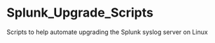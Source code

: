 Splunk_Upgrade_Scripts
======================

Scripts to help automate upgrading the Splunk syslog server on Linux
